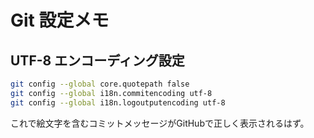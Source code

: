 # Git 設定メモ

## UTF-8 エンコーディング設定

```bash
git config --global core.quotepath false
git config --global i18n.commitencoding utf-8  
git config --global i18n.logoutputencoding utf-8
```

これで絵文字を含むコミットメッセージがGitHubで正しく表示されるはず。
